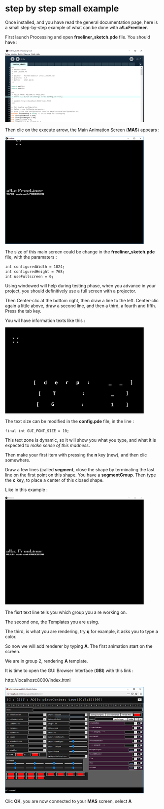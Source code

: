 # step by step small example #

Once installed, and you have read the general documentation page, here is a small step-by-step example of what can be done with **a!LcFreeliner**.

First launch Processing and open **freeliner_sketch.pde** file.
You should have :

![](https://github.com/Jacques-Olivier-Farcy/alc_freeliner/blob/patch-1/doc/img/freeliner-processing-1.PNG)

Then clic on the execute arrow, the Main Animation Screen (**MAS**) appears :

![](https://github.com/Jacques-Olivier-Farcy/alc_freeliner/blob/patch-1/doc/img/freeliner-main-screen-1.PNG)

The size of this main screen could be change in the **freeliner_sketch.pde** file, with the paramaters :

    int configuredWidth = 1024;
    int configuredHeight = 768;
    int useFullscreen = 0;
    
Using windowed will help during testing phase, when you advance in your project, you should definitively use a full screen with a projector.

Then Center-clic at the bottom right, then draw a line to the left.
Center-clic again a little above, draw a second line, and then a third, a fourth and fifth.
Press the tab key.

You wil have information texts like this :

![](https://github.com/Jacques-Olivier-Farcy/alc_freeliner/blob/patch-1/doc/img/freeliner-main-screen-2.PNG)

The text size can be modified in the **config.pde** file, in the line :

    final int GUI_FONT_SIZE = 10;
    
This text zone is dynamic, so it will show you what you type, and what it is expected to *make sense of this madness*.

Then make your first item with pressing the **n** key (new), and then clic somewhere.

Draw a few lines (called **segment**, close the shape by terminating the last line on the first point on this shape.
You have a **segmentGroup**. Then type the **c** key, to place a center of this closed shape.

Like in this example :

<img src="https://github.com/Jacques-Olivier-Farcy/alc_freeliner/blob/patch-1/doc/img/freeliner1.gif" width="450" height="350" />

The fisrt text line tells you which group you a re working on.

The second one, the Templates you are using.

The third, is what you are rendering, try **q** for example, it asks you to type a color.

So now we will add renderer by typing **A**. The first animation start on the screen.

We are in group 2, rendering **A** template.

It is time to open the GUI Browser Interface (**GBI**) with this link :

http://localhost:8000/index.html

![](https://github.com/Jacques-Olivier-Farcy/alc_freeliner/blob/patch-1/doc/img/Freeliner-web-GUI.png)

Clic **OK**, you are now connected to your **MAS** screen, select **A** 
